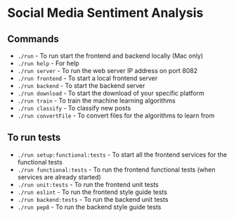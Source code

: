 # Social Media Sentiment Analysis


## Commands
* `./run` - To run start the frontend and backend locally (Mac only)
* `./run help` - For help
* `./run server` - To run the web server IP address on port 8082
* `./run frontend` - To start a local frontend server
* `./run backend` - To start the backend server
* `./run download` - To start the download of your specific platform
* `./run train` - To train the machine learning algorithms
* `./run classify` - To classify new posts
* `./run convertFile` - To convert files for the algorithms to learn from

## To run tests
* `./run setup:functional:tests` - To start all the frontend services for the functional tests
* `./run functional:tests` - To run the frontend functional tests (when services are already started)
* `./run unit:tests` - To run the frontend unit tests
* `./run eslint` - To run the frontend style guide tests
* `./run backend:tests` - To run the backend unit tests
* `./run pep8` - To run the backend style guide tests
